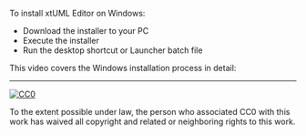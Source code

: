 To install xtUML Editor on Windows:
  - Download the installer to your PC
  - Execute the installer
  - Run the desktop shortcut or Launcher batch file
  
This video covers the Windows installation process in detail:

<div class="macro-embedly" contenteditable="false" data-url="https://www.youtube.com/watch?v=pToqX1HH-R8">
<div> </div>
</div>



* * *

[![CC0](http://i.creativecommons.org/p/zero/1.0/88x31.png) ](http://creativecommons.org/publicdomain/zero/1.0/)

To the extent possible under law, <span>the person who associated CC0</span> with this work has 
waived all copyright and related or neighboring rights to this work.